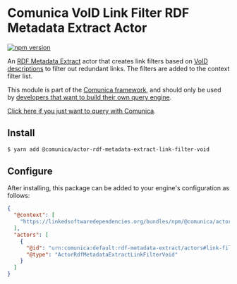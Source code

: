 # Comunica VoID Link Filter RDF Metadata Extract Actor

[![npm version](https://badge.fury.io/js/%40comunica%2Factor-rdf-metadata-extract-link-filter-void.svg)](https://www.npmjs.com/package/@comunica/actor-rdf-metadata-extract-link-filter-void)

An [RDF Metadata Extract](https://github.com/comunica/comunica/tree/master/packages/bus-rdf-metadata-extract) actor that
creates link filters based on [VoID descriptions](https://www.w3.org/TR/void/) to filter out redundant links.
The filters are added to the context filter list.

This module is part of the [Comunica framework](https://github.com/comunica/comunica),
and should only be used by [developers that want to build their own query engine](https://comunica.dev/docs/modify/).

[Click here if you just want to query with Comunica](https://comunica.dev/docs/query/).

## Install

```bash
$ yarn add @comunica/actor-rdf-metadata-extract-link-filter-void
```

## Configure

After installing, this package can be added to your engine's configuration as follows:
```json
{
  "@context": [
    "https://linkedsoftwaredependencies.org/bundles/npm/@comunica/actor-rdf-metadata-extract-link-filter-void/^0.0.0/components/context.jsonld"
  ],
  "actors": [
    {
      "@id": "urn:comunica:default:rdf-metadata-extract/actors#link-filter-void",
      "@type": "ActorRdfMetadataExtractLinkFilterVoid"
    }
  ]
}
```
